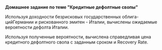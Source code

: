**Домашнее задание по теме "Кредитные дефолтные свопы"**

Используя доходности безрисковых государственных облига-
цийГермании и рискованного эмитен - Италии, вычислены ожидаемые вероятности дефолта Италии.

Используя полученные вероятности, вычислена справедливая цена кредитного дефолтного свопа с заданным сроком и Recovery Rate.
